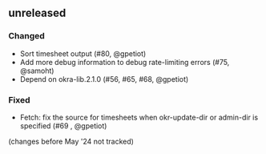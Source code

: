 ## unreleased

### Changed

- Sort timesheet output (#80, @gpetiot)
- Add more debug information to debug rate-limiting errors (#75, @samoht)
- Depend on okra-lib.2.1.0 (#56, #65, #68, @gpetiot)

### Fixed

- Fetch: fix the source for timesheets when okr-update-dir or admin-dir is specified (#69 , @gpetiot)

(changes before May '24 not tracked)
